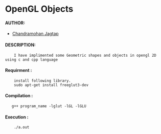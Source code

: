 # OpenGL Objects

#### AUTHOR:

- [Chandramohan Jagtap](https://github.com/cmjagtap "Chandramohan's github profile")


#### DESCRIPTION:
		
		I have implimented some Geometric shapes and objects in opengl 2D using c and cpp language  


#### Requirment  :
		install following library.  
		sudo apt-get install freeglut3-dev

#### Compilation :  

	   g++ program_name -lglut -lGL -lGLU 

#### Execution : 
	
		./a.out 
